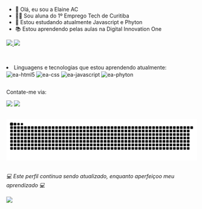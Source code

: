 - 👋 Olá, eu sou a Elaine AC
- 👩‍🎓 Sou aluna do 1º Emprego Tech de Curitiba
- 🌱 Estou estudando atualmente Javascript e Phyton
- 📚 Estou aprendendo pelas aulas na Digital Innovation One

<div>
<a href="https://github.com/favoriteway"> 
<img height="180cm" src="https://github-readme-stats.vercel.app/api?username=favoriteway&show_icons=true&theme=cobalt&include_all_commits=true"/>
<img height="180cm" src="https://github-readme-stats.vercel.app/api/top-langs/?username=favoriteway&layout=compact&theme=cobalt"/> </a>
</div>

##
<div style="display: inline_black"><br>
  <li>Linguagens e tecnologias que estou aprendendo atualmente:</li>
<img align="center" alt="ea-html5" height="30" width="40" src="https://cdn.jsdelivr.net/gh/devicons/devicon/icons/html5/html5-original.svg" />
<img align="center" alt="ea-css" height="30" width="40" src="https://cdn.jsdelivr.net/gh/devicons/devicon/icons/css3/css3-original.svg" />
<img align="center" alt="ea-javascript" height="30" width="40" src="https://cdn.jsdelivr.net/gh/devicons/devicon/icons/javascript/javascript-original.svg"/>
<img align="center" alt="ea-phyton" height="30" width="40" src="https://cdn.jsdelivr.net/gh/devicons/devicon/icons/python/python-original.svg" />

</div>

##
  
  <div>
 <p> Contate-me via:</p>
   <a href="https://www.linkedin.com/in/elac/" target="_blank"> <img src="https://img.shields.io/badge/LinkedIn-0077B5?style=for-the-badge&logo=linkedin&logoColor=white"></a>
    <a href="mailto:elarcds@gmail.com"> <img src="https://img.shields.io/badge/Gmail-D14836?style=for-the-badge&logo=gmail&logoColor=white"></a>
   
  </div>

##
  ![Snake animation](https://github.com/favoriteway/favoriteway/blob/output/github-contribution-grid-snake.svg)

  ##
 <div>
   <p><em> 💻 Este perfil continua sendo atualizado, enquanto aperfeiçoo meu aprendizado 💻</p> </em>
    <img align="center" src="http://ForTheBadge.com/images/badges/built-with-love.svg"/>
    </div>

   
<!---
favoriteway/favoriteway is a ✨ special ✨ repository because its `README.md` (this file) appears on your GitHub profile.
You can click the Preview link to take a look at your changes.
--->
